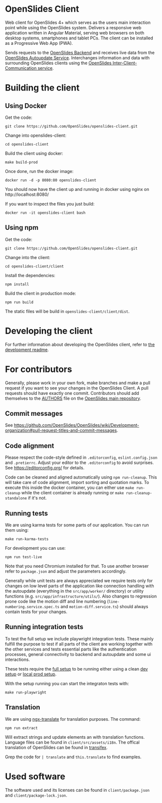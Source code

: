 # OpenSlides Client

Web client for OpenSlides 4+ which serves as the users main interaction point while using the OpenSlides system.
Delivers a responsive web application written in Angular Material, serving web browsers on both desktop systems,
smartphones and tablet PCs.
The client can be installed as a Progressive Web App (PWA).

Sends requests to the [OpenSlides Backend](https://github.com/OpenSlides/openslides-backend) and receives live
data from the [OpenSlides Autoupdate Service](https://github.com/OpenSlides/openslides-autoupdate-service).
Interchanges information and data with surrounding OpenSlides clients using the
[OpenSlides Inter-Client-Communication service](https://github.com/OpenSlides/openslides-icc-service).


# Building the client

## Using Docker

Get the code:

`git clone https://github.com/OpenSlides/openslides-client.git`

Change into openslides-client:

`cd openslides-client`

Build the client using docker:

`make build-prod`

Once done, run the docker image:

`docker run -d -p 8080:80 openslides-client`

You should now have the client up and running in docker using nginx on http://localhost:8080/

If you want to inspect the files you just build:

`docker run -it openslides-client bash`

## Using npm

Get the code:

`git clone https://github.com/OpenSlides/openslides-client.git`

Change into the client:

`cd openslides-client/client`

Install the dependencies:

`npm install`

Build the client in production mode:

`npm run build`

The static files will be build in `openslides-client/client/dist`.

# Developing the client

For further information about developing the OpenSlides client, refer to
[the development readme](https://github.com/OpenSlides/openslides-client/blob/main/DEVELOPMENT.md).

# For contributors

Generally, please work in your own fork, make branches and make a pull request if you want to see your changes in the OpenSlides Client. A pull requests should have exactly one commit. Contributors should add themselves to the [AUTHORS](https://github.com/OpenSlides/OpenSlides/blob/main/AUTHORS) file on the [OpenSlides main repository](https://github.com/OpenSlides/OpenSlides).

## Commit messages

See https://github.com/OpenSlides/OpenSlides/wiki/Development-organization#pull-request-titles-and-commit-messages.

## Code alignment

Please respect the code-style defined in `.editorconfig`, `eslint.config.json` and `.pretierrc`.
Adjust your editor to the `.editorconfig` to avoid surprises.
See https://editorconfig.org/ for details.

Code can be cleaned and aligned automatically using `npm run-cleanup`.
This will take care of code alignment, import sorting and quotation marks.
To execute this inside the docker container, you can either use `make run-cleanup` while the client
container is already running or `make run-cleanup-standalone` if it's not.

## Running tests

We are using karma tests for some parts of our application. You can run them using: 

`make run-karma-tests`

For development you can use:

`npm run test-live`

Note that you need Chromium installed for that. To use another browser refer to `package.json` and
adjust the parameters accordingly. 

Generally while unit tests are always appreciated we require tests only for changes on low level parts of the application
like connection handling with the autoupdate (everything in the `src/app/worker/` directory) or utility functions
(e.g. `src/app/infrastructure/utils/`).
Also changes to regression prone code like the motion diff and line numbering (`line-numbering.service.spec.ts` and
`motion-diff.service.ts`) should always contain tests for your changes. 

## Running integration tests

To test the full setup we include playwright integration tests. These mainly fulfill the purpose to test if 
all parts of the client are working together with the other services and tests essential parts like
the authentication processes, general connectivity to backend and autoupdate and some ui interactions. 

These tests require the [full setup](https://github.com/OpenSlides/OpenSlides) to be running either 
using a clean [dev setup](https://github.com/OpenSlides/OpenSlides/blob/main/DEVELOPMENT.md#before-starting-the-development)
or [local prod setup](https://github.com/OpenSlides/OpenSlides/tree/main/dev/localprod#local-production-setup).

With the setup running you can start the integraton tests with:

`make run-playwright`

## Translation

We are using [ngx-translate](https://github.com/ngx-translate/core) for translation purposes. The command:

`npm run extract`

Will extract strings and update elements an with translation functions.
Language files can be found in `client/src/assets/i18n`.
The offical translation of OpenSlides can be found in [transifex](https://www.transifex.com/openslides/openslides/).

Grep the code for `| translate` and `this.translate` to find examples.

# Used software

The software used and its licenses can be found in `client/package.json` and `client/package-lock.json`.
